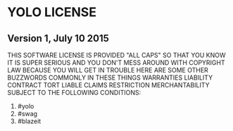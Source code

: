 # YOLO LICENSE
## Version 1, July 10 2015
THIS SOFTWARE LICENSE IS PROVIDED "ALL CAPS" SO THAT YOU KNOW IT IS SUPER
SERIOUS AND YOU DON'T MESS AROUND WITH COPYRIGHT LAW BECAUSE YOU WILL GET IN
TROUBLE HERE ARE SOME OTHER BUZZWORDS COMMONLY IN THESE THINGS WARRANTIES
LIABILITY CONTRACT TORT LIABLE CLAIMS RESTRICTION MERCHANTABILITY SUBJECT TO
THE FOLLOWING CONDITIONS:
1. #yolo
2. #swag
3. #blazeit